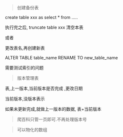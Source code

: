 > 创建备份表

create table xxx as select * from .....

执行完之后,
truncate table xxx 清空本表

或者

更改表名,再创建新表

ALTER  TABLE table_name RENAME TO new_table_name

需要测试索引的问题

> 版本管理表

表,上一版本,当前版本是否完成 ,更改日期

当前版本,没版本表示

如果未更新完成,就做上一版本的数据, 表+当前版本

> 爬百科只管一页即可.不再处理版本号

> 可以物化的数组
